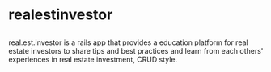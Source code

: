 # realestinvestor

##

real.est.investor is a rails app that provides a education platform for real estate investors to share tips and best practices and learn from each others' experiences in real estate investment, CRUD style.
